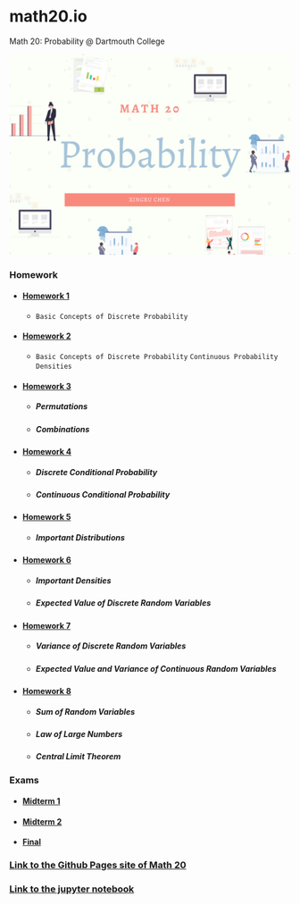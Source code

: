 # math20.io
Math 20: Probability @ Dartmouth College


<p align = "center" >
<img src="./images/Math 20.png" alt="" width="600">
</p>

### Homework

* #### [Homework 1](https://github.com/fudab/math20.io/tree/master/homework/M20_HW1)
  * `Basic Concepts of Discrete Probability`
  
* #### [Homework 2](https://github.com/fudab/math20.io/tree/master/homework/M20_HW2)
  * `Basic Concepts of Discrete Probability`  `Continuous Probability Densities`
  
* #### [Homework 3](https://github.com/fudab/math20.io/tree/master/homework/M20_HW3)
  * ##### Permutations
  * ##### Combinations
  
* #### [Homework 4](https://github.com/fudab/math20.io/tree/master/homework/M20_HW4)
  * ##### Discrete Conditional Probability
  * ##### Continuous Conditional Probability
  
* #### [Homework 5](https://github.com/fudab/math20.io/tree/master/homework/M20_HW5)
  * ##### Important Distributions

* #### [Homework 6](https://github.com/fudab/math20.io/tree/master/homework/M20_HW6)
  * ##### Important Densities
  * ##### Expected Value of Discrete Random Variables
  
* #### [Homework 7](https://github.com/fudab/math20.io/tree/master/homework/M20_HW7)
  * ##### Variance of Discrete Random Variables
  * ##### Expected Value and Variance of Continuous Random Variables
  
* #### [Homework 8](https://github.com/fudab/math20.io/tree/master/homework/M20_HW8)
  * ##### Sum of Random Variables
  * ##### Law of Large Numbers
  * ##### Central Limit Theorem
  
### Exams

* #### [Midterm 1](https://github.com/fudab/math20.io/tree/master/exams/Midterm1)
* #### [Midterm 2](https://github.com/fudab/math20.io/tree/master/exams/Midterm2)
* #### [Final](https://github.com/fudab/math20.io/tree/master/exams/Final)


### [Link to the Github Pages site of Math 20](https://fudab.github.io/math20) 

### [Link to the jupyter notebook](https://github.com/fudab/math20.io/tree/master/scripts)
